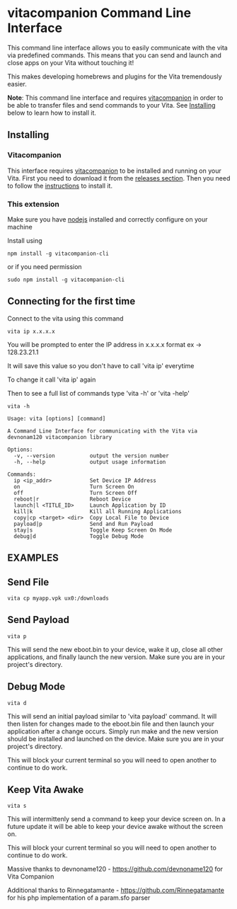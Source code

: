 # vitacompanion Command Line Interface

This command line interface allows you to easily communicate with the vita via predefined commands. This means that you can send and launch and close apps on your Vita without touching it!

This makes developing homebrews and plugins for the Vita tremendously easier.

**Note**: This command line interface and requires [vitacompanion](https://github.com/devnoname120/vitacompanion) in order to be able to transfer files and send commands to your Vita. See [Installing](#Installing) below to learn how to install it.


## Installing

### Vitacompanion

This interface requires [vitacompanion](https://github.com/devnoname120/vitacompanion) to be installed and running on your Vita.
First you need to download it from the [releases section](https://github.com/devnoname120/vitacompanion/releases).
Then you need to follow the [instructions](https://github.com/devnoname120/vitacompanion#readme) to install it.

### This extension

Make sure you have [nodejs](https://nodejs.org) installed and correctly configure on your machine

Install using 
```
npm install -g vitacompanion-cli
```

or if you need permission

```
sudo npm install -g vitacompanion-cli
```

## Connecting for the first time

Connect to the vita using this command
```
vita ip x.x.x.x
```

You will be prompted to enter the IP address in x.x.x.x format ex -> 128.23.21.1

It will save this value so you don't have to call 'vita ip' everytime

To change it call 'vita ip' again

Then to see a full list of commands type 'vita -h' or 'vita -help'

```
vita -h

Usage: vita [options] [command]

A Command Line Interface for communicating with the Vita via devnonam120 vitacompanion library

Options:
  -v, --version           output the version number
  -h, --help              output usage information

Commands:
  ip <ip_addr>            Set Device IP Address
  on                      Turn Screen On
  off                     Turn Screen Off
  reboot|r                Reboot Device
  launch|l <TITLE_ID>     Launch Application by ID
  kill|k                  Kill all Running Applications
  copy|cp <target> <dir>  Copy Local File to Device
  payload|p               Send and Run Payload
  stay|s                  Toggle Keep Screen On Mode
  debug|d                 Toggle Debug Mode
```


## EXAMPLES

## Send File

```
vita cp myapp.vpk ux0:/downloads
```

## Send Payload

```
vita p
```

This will send the new eboot.bin to your device, wake it up, close all other applications, and finally launch the new version. Make sure you are in your project's directory.

## Debug Mode

```
vita d
```

This will send an initial payload similar to 'vita payload' command. It will then listen for changes made to the eboot.bin file and then launch your application after a change occurs. Simply run make and the new version should be installed and launched on the device. Make sure you are in your project's directory.

This will block your current terminal so you will need to open another to continue to do work.

## Keep Vita Awake

```
vita s
```

This will intermittenly send a command to keep your device screen on. In a future update it will be able to keep your device awake without the screen on. 

This will block your current terminal so you will need to open another to continue to do work.



Massive thanks to devnoname120 - https://github.com/devnoname120 for Vita Companion

Additional thanks to Rinnegatamante - https://github.com/Rinnegatamante for his php implementation of a param.sfo parser